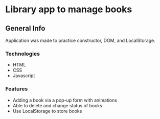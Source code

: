 # Library app to manage books

## General Info
Application was made to practice constructor, DOM, and LocalStorage.


### Technologies
- HTML
- CSS
- Javascript

### Features
- Adding a book via a pop-up form with animations
- Able to delete and change status of books
- Use LocalStorage to store books


